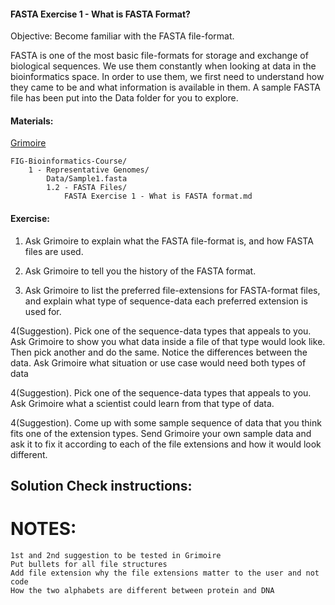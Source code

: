 #### FASTA Exercise 1 - What is FASTA Format?

Objective: Become familiar with the FASTA file-format. 

FASTA is one of the most basic file-formats for storage and exchange of biological sequences. We use them constantly when looking at data in the bioinformatics space. In order to use them, we first need to understand how they came to be and what information is available in them. A sample FASTA file has been put into the Data folder for you to explore. 

#### Materials: 

[Grimoire](https://chat.openai.com/g/g-n7Rs0IK86-grimoire)
```
FIG-Bioinformatics-Course/
    1 - Representative Genomes/
        Data/Sample1.fasta
        1.2 - FASTA Files/
            FASTA Exercise 1 - What is FASTA format.md
```

#### Exercise: 

1. Ask Grimoire to explain what the FASTA file-format is, and how FASTA files are used.

2. Ask Grimoire to tell you the history of the FASTA format. 

3. Ask Grimoire to list the preferred file-extensions for FASTA-format files, and explain what type of sequence-data each preferred extension is used for.

4(Suggestion). Pick one of the sequence-data types that appeals to you. Ask Grimoire to show you what data inside a file of that type would look like. Then pick another and do the same. Notice the differences between the data. 
    Ask Grimoire what situation or use case would need both types of data

4(Suggestion). Pick one of the sequence-data types that appeals to you.  Ask Grimoire what a scientist could learn from that type of data. 

4(Suggestion). Come up with some sample sequence of data that you think fits one of the extension types. Send Grimoire your own sample data and ask it to fix it according to each of the file extensions and how it would look different. 

## Solution Check instructions:


# NOTES:
    1st and 2nd suggestion to be tested in Grimoire
    Put bullets for all file structures
    Add file extension why the file extensions matter to the user and not code 
    How the two alphabets are different between protein and DNA